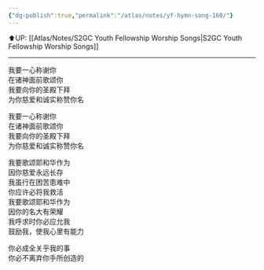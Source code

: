 ```yaml
---
{"dg-publish":true,"permalink":"/atlas/notes/yf-hymn-song-160/"}
---
```


⬆️UP: [[Atlas/Notes/S2GC Youth Fellowship Worship Songs\|S2GC Youth Fellowship Worship Songs]]

---

我要一心称谢你  
在诸神面前歌颂你  
我要向你的圣殿下拜  
为你慈爱和诚实称赞你名  
  
我要一心称谢你  
在诸神面前歌颂你  
我要向你的圣殿下拜  
为你慈爱和诚实称赞你名  
  
我要歌颂耶和华作为  
因你慈爱永远长存  
我虽行在困苦患难中  
你应许必将我救活  
我要歌颂耶和华作为  
因你的名大有荣耀  
我呼求时你必应允我  
鼓励我，使我心里有能力  
  
你必成全关乎我的事  
你必不离弃你手所创造的